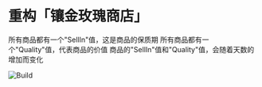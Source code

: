 # 重构「镶金玫瑰商店」

所有商品都有一个"SellIn"值，这是商品的保质期
所有商品都有一个"Quality"值，代表商品的价值
商品的"SellIn"值和"Quality"值，会随着天数的增加而变化

![Build](https://github.com/xpbootcamp/refactoring-gilded-rose-basic/workflows/Build/badge.svg)
